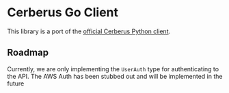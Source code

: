 # Cerberus Go Client
This library is a port of the [official Cerberus Python client](https://github.com/Nike-Inc/cerberus-python-client).

## Roadmap
Currently, we are only implementing the `UserAuth` type for authenticating to the API.
The AWS Auth has been stubbed out and will be implemented in the future
